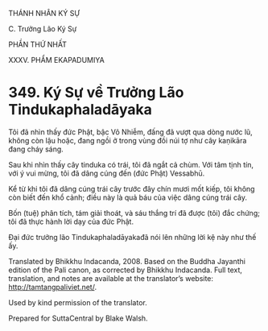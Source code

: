 THÁNH NHÂN KÝ SỰ

C. Trưởng Lão Ký Sự

PHẦN THỨ NHẤT

XXXV. PHẨM EKAPADUMIYA

# 349\. Ký Sự về Trưởng Lão Tindukaphaladāyaka

Tôi đã nhìn thấy đức Phật, bậc Vô Nhiễm, đấng đã vượt qua dòng nước lũ, không còn lậu hoặc, đang ngồi ở trong vùng đồi núi tợ như cây kaṇikāra đang cháy sáng.

Sau khi nhìn thấy cây tinduka có trái, tôi đã ngắt cả chùm. Với tâm tịnh tín, với ý vui mừng, tôi đã dâng cúng đến (đức Phật) Vessabhū.

Kể từ khi tôi đã dâng cúng trái cây trước đây chín mươi mốt kiếp, tôi không còn biết đến khổ cảnh; điều này là quả báu của việc dâng cúng trái cây.

Bốn (tuệ) phân tích, tám giải thoát, và sáu thắng trí đã được (tôi) đắc chứng; tôi đã thực hành lời dạy của đức Phật.

Đại đức trưởng lão Tindukaphaladāyakađã nói lên những lời kệ này như thế ấy.

Translated by Bhikkhu Indacanda, 2008. Based on the Buddha Jayanthi edition of the Pali canon, as corrected by Bhikkhu Indacanda. Full text, translation, and notes are available at the translator’s website: http://tamtangpaliviet.net/.

Used by kind permission of the translator.

Prepared for SuttaCentral by Blake Walsh.